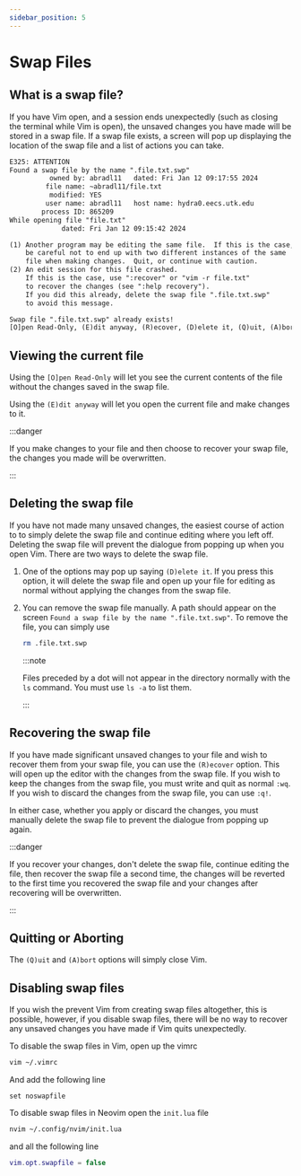 ```yaml
---
sidebar_position: 5
---
```


# Swap Files

## What is a swap file?

If you have Vim open, and a session ends unexpectedly (such as closing the terminal while Vim is open), the unsaved changes you have made will be stored in a swap file.
If a swap file exists, a screen will pop up displaying the location of the swap file and a list of actions you can take.

```txt
E325: ATTENTION
Found a swap file by the name ".file.txt.swp"
          owned by: abradl11   dated: Fri Jan 12 09:17:55 2024
         file name: ~abradl11/file.txt
          modified: YES
         user name: abradl11   host name: hydra0.eecs.utk.edu
        process ID: 865209
While opening file "file.txt"
             dated: Fri Jan 12 09:15:42 2024

(1) Another program may be editing the same file.  If this is the case,
    be careful not to end up with two different instances of the same
    file when making changes.  Quit, or continue with caution.
(2) An edit session for this file crashed.
    If this is the case, use ":recover" or "vim -r file.txt"
    to recover the changes (see ":help recovery").
    If you did this already, delete the swap file ".file.txt.swp"
    to avoid this message.

Swap file ".file.txt.swp" already exists!
[O]pen Read-Only, (E)dit anyway, (R)ecover, (D)elete it, (Q)uit, (A)bort:
```

## Viewing the current file

Using the `[O]pen Read-Only` will let you see the current contents of the file without the changes saved in the swap file.

Using the `(E)dit anyway` will let you open the current file and make changes to it.

:::danger

If you make changes to your file and then choose to recover your swap file, the changes you made will be overwritten.

:::

## Deleting the swap file

If you have not made many unsaved changes, the easiest course of action to to simply delete the swap file and continue editing where you left off. Deleting the swap file will prevent the dialogue from popping up when you open Vim. There are two ways to delete the swap file.

1. One of the options may pop up saying `(D)elete it`. If you press this option, it will delete the swap file and open up your file for editing as normal without applying the changes from the swap file.
2. You can remove the swap file manually. A path should appear on the screen `Found a swap file by the name ".file.txt.swp"`. To remove the file, you can simply use

   ```bash
   rm .file.txt.swp
   ```

   :::note

   Files preceded by a dot will not appear in the directory normally with the `ls` command. You must use `ls -a` to list them.

   :::

## Recovering the swap file

If you have made significant unsaved changes to your file and wish to recover them from your swap file, you can use the `(R)ecover` option. This will open up the editor with the changes from the swap file. If you wish to keep the changes from the swap file, you must write and quit as normal `:wq`. If you wish to discard the changes from the swap file, you can use `:q!`.

In either case, whether you apply or discard the changes, you must manually delete the swap file to prevent the dialogue from popping up again.

:::danger

If you recover your changes, don't delete the swap file, continue editing the file, then recover the swap file a second time, the changes will be reverted to the first time you recovered the swap file and your changes after recovering will be overwritten.

:::

## Quitting or Aborting

The `(Q)uit` and `(A)bort` options will simply close Vim.

## Disabling swap files

If you wish the prevent Vim from creating swap files altogether, this is possible, however, if you disable swap files, there will be no way to recover any unsaved changes you have made if Vim quits unexpectedly.

To disable the swap files in Vim, open up the vimrc

```bash
vim ~/.vimrc
```

And add the following line

```vim
set noswapfile
```

To disable swap files in Neovim open the `init.lua` file

```bash
nvim ~/.config/nvim/init.lua
```

and all the following line

```lua
vim.opt.swapfile = false
```
